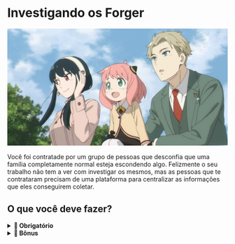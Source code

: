 
# Investigando os Forger


![Os Forger](/docs/projetos/images/os-forger.png)

Você foi contratade por um grupo de pessoas que desconfia que uma família completamente normal esteja escondendo algo. Felizmente o seu trabalho não tem a ver com investigar os mesmos, mas as pessoas que te contrataram precisam de uma plataforma para centralizar as informações que eles conseguirem coletar.

## O que você deve fazer?
<details>
<summary><strong>👨‍ Obrigatório</strong></summary>

### Requisitos

![Wireframe Básico](/docs/projetos/images/wireframe-basico.png)

Acima está um wireframe de como a plataforma deve ser. Você deve criar uma aplicação que atenda as seguintes necessidades:

- A aplicação deve ter 3 avatares de cada um dos 3 integrantes da família Forger.
- Ao clicar em um avatar, deve ser exibido na tela de detalhes as informações do integrante da família.
- Se nenhum integrante da família for selecionado, deve ser exibido um aviso na tela de detalhes com a seguinte mensagem: "Selecione um integrante da família para ver mais detalhes".

Para cumprir os requisitos é necessário conhecer ou pesquisar sobre:

- HTML
- CSS
- JavaScript e eventos do DOM
- Manipulação de elementos do DOM

Você pode usar qualquer framework ou biblioteca que desejar, mas é importante que você entenda o que está fazendo.
</details>

<details>
<summary><strong>🚀 Bônus</strong></summary>

### Requisitos

![Wireframe Bônus](/docs/projetos/images/wireframe-bonus.png)

Acima está um wireframe de uma aba a mais que a aplicação pode ter: a aba de "Pistas". Nessa aba, você deve criar um formulário que permita que pessoas possam enviar informações sobre a família Forger.

- Deve haver uma tela a mais com as informações reunidas.
- Um modal deve ser exibido ao clicar no botão "+" na tela de pistas.
- O modal deve conter um formulário com os seguintes campos:
    - Nome do usuário
    - Informação sobre os Forger
- Não é necessário persistir as informações, mas se você quiser, pode usar o LocalStorage para isso.

Para cumprir os requisitos é necessário conhecer ou pesquisar sobre:

- HTML
- CSS
- JavaScript e eventos do DOM
- Manipulação de elementos do DOM
- Formulários
- JSON e LocalStorage

Você pode usar qualquer framework ou biblioteca que desejar, mas é importante que você entenda o que está fazendo.
</details>
